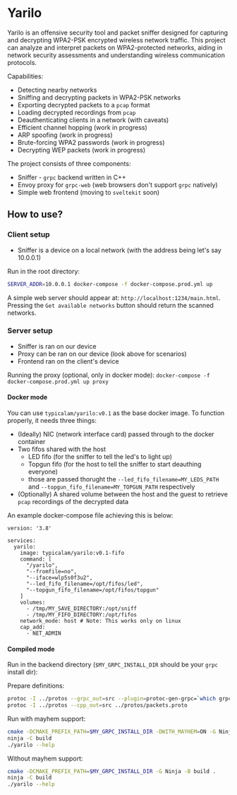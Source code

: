 # Yarilo

Yarilo is an offensive security tool and packet sniffer designed for capturing and decrypting WPA2-PSK encrypted wireless network traffic. This project can analyze and interpret packets on WPA2-protected networks, aiding in network security assessments and understanding wireless communication protocols.

Capabilities:
- Detecting nearby networks
- Sniffing and decrypting packets in WPA2-PSK networks
- Exporting decrypted packets to a `pcap` format
- Loading decrypted recordings from `pcap`
- Deauthenticating clients in a network (with caveats)
- Efficient channel hopping (work in progress)
- ARP spoofing (work in progress)
- Brute-forcing WPA2 passwords (work in progress)
- Decrypting WEP packets (work in progress)

The project consists of three components:
- Sniffer - `grpc` backend written in C++
- Envoy proxy for `grpc-web` (web browsers don't support `grpc` natively)
- Simple web frontend (moving to `sveltekit` soon) 

## How to use?

### Client setup
- Sniffer is a device on a local network (with the address being let's say 10.0.0.1)

Run in the root directory:

```sh
SERVER_ADDR=10.0.0.1 docker-compose -f docker-compose.prod.yml up
```

A simple web server should appear at: `http://localhost:1234/main.html`. Pressing the `Get available networks` button should return the scanned networks.

### Server setup
- Sniffer is ran on our device
- Proxy can be ran on our device (look above for scenarios)
- Frontend ran on the client's device

Running the proxy (optional, only in docker mode): `docker-compose -f docker-compose.prod.yml up proxy`

#### Docker mode

You can use `typicalam/yarilo:v0.1` as the base docker image. To function properly, it needs three things:

- (Ideally) NIC (network interface card) passed through to the docker container
- Two fifos shared with the host
  - LED fifo (for the sniffer to tell the led's to light up)
  - Topgun fifo (for the host to tell the sniffer to start deauthing everyone)
  - those are passed thorught the `--led_fifo_filename=MY_LEDS_PATH` and `--topgun_fifo_filename=MY_TOPGUN_PATH` respectively
- (Optionally) A shared volume between the host and the guest to retrieve `pcap` recordings of the decrypted data

An example docker-compose file achieving this is below:

```
version: '3.8'

services:
  yarilo:
    image: typicalam/yarilo:v0.1-fifo
    command: [
      "/yarilo",
      "--fromfile=no",
      "--iface=wlp5s0f3u2",
      "--led_fifo_filename=/opt/fifos/led",
      "--topgun_fifo_filename=/opt/fifos/topgun"
    ]
    volumes:
      - /tmp/MY_SAVE_DIRECTORY:/opt/sniff
      - /tmp/MY_FIFO_DIRECTORY:/opt/fifos
    network_mode: host # Note: This works only on linux
    cap_add:
      - NET_ADMIN
```

#### Compiled mode

Run in the backend directory (`$MY_GRPC_INSTALL_DIR` should be your `grpc` install dir):

Prepare definitions:

```sh
protoc -I ../protos --grpc_out=src --plugin=protoc-gen-grpc=`which grpc_cpp_plugin` ../protos/packets.proto
protoc -I ../protos --cpp_out=src ../protos/packets.proto
```

Run with mayhem support:

```sh
cmake -DCMAKE_PREFIX_PATH=$MY_GRPC_INSTALL_DIR -DWITH_MAYHEM=ON -G Ninja -B build .
ninja -C build
./yarilo --help
```

Without mayhem support:

```sh
cmake -DCMAKE_PREFIX_PATH=$MY_GRPC_INSTALL_DIR -G Ninja -B build .
ninja -C build
./yarilo --help
```
